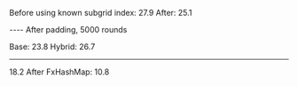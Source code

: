 Before using known subgrid index: 27.9
After: 25.1

---- After padding, 5000 rounds

Base: 23.8
Hybrid: 26.7




----

18.2
After FxHashMap: 10.8
